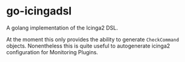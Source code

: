 # go-icingadsl

A golang implementation of the Icinga2 DSL.

At the moment this only provides the ability to generate
`CheckCommand` objects.
Nonentheless this is quite useful to autogenerate icinga2
configuration for Monitoring Plugins.

